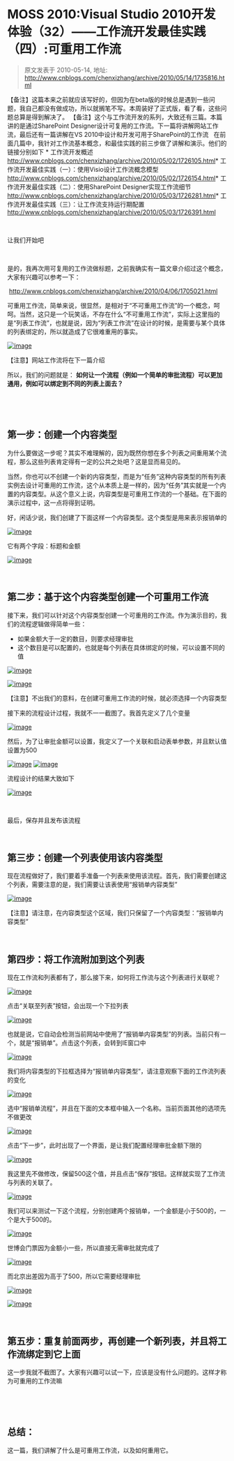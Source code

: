 # MOSS 2010:Visual Studio 2010开发体验（32）——工作流开发最佳实践（四）:可重用工作流 
> 原文发表于 2010-05-14, 地址: http://www.cnblogs.com/chenxizhang/archive/2010/05/14/1735816.html 


【备注】这篇本来之前就应该写好的，但因为在beta版的时候总是遇到一些问题，我自己都没有做成功，所以就搁笔不写。本周装好了正式版，看了看，这些问题总算是得到解决了。 【备注】这个与工作流开发的系列，大致还有三篇。本篇讲的是通过SharePoint Designer设计可复用的工作流。下一篇将讲解网站工作流，最后还有一篇讲解在VS 2010中设计和开发可用于SharePoint的工作流   在前面几篇中，我针对工作流基本概念，和最佳实践的前三步做了讲解和演示。他们的链接分别如下 * 工作流开发概述 <http://www.cnblogs.com/chenxizhang/archive/2010/05/02/1726105.html>* 工作流开发最佳实践（一）：使用Visio设计工作流概念模型 <http://www.cnblogs.com/chenxizhang/archive/2010/05/02/1726154.html>* 工作流开发最佳实践（二）：使用SharePoint Designer实现工作流细节 <http://www.cnblogs.com/chenxizhang/archive/2010/05/03/1726281.html>* 工作流开发最佳实践（三）：让工作流支持运行期配置 <http://www.cnblogs.com/chenxizhang/archive/2010/05/03/1726391.html>

  

 让我们开始吧

  

 是的，我再次用可复用的工作流做标题，之前我确实有一篇文章介绍过这个概念，大家有兴趣可以参考一下：

  <http://www.cnblogs.com/chenxizhang/archive/2010/04/06/1705021.html>

 可重用工作流，简单来说，很显然，是相对于“不可重用工作流”的一个概念，呵呵。当然，这只是一个玩笑话，不存在什么“不可重用工作流”，实际上这里指的是“列表工作流”，也就是说，因为“列表工作流”在设计的时候，是需要与某个具体的列表绑定的，所以就造成了它很难重用的事实。

 [![image](./images/1735816-image_thumb_4.png "image")](http://images.cnblogs.com/cnblogs_com/chenxizhang/WindowsLiveWriter/MOSS2010VisualStudio201030_DC84/image_40.png) 

 【注意】网站工作流将在下一篇介绍

 所以，我们的问题就是： **如何让一个流程（例如一个简单的审批流程）可以更加通用，例如可以绑定到不同的列表上面去？**

  

  

 第一步：创建一个内容类型
------------

 为什么要做这一步呢？其实不难理解的，因为既然你想在多个列表之间重用某个流程，那么这些列表肯定得有一定的公共之处吧？这是显而易见的。

 当然，你也可以不创建一个新的内容类型，而是为“任务”这种内容类型的所有列表实例去设计可重用的工作流，这个从本质上是一样的，因为“任务”其实就是一个内置的内容类型。从这个意义上说，内容类型是可重用工作流的一个基础。在下面的演示过程中，这一点将得到证明。

 好，闲话少说，我们创建了下面这样一个内容类型。这个类型是用来表示报销单的

 [![image](./images/1735816-image_thumb_8.png "image")](http://images.cnblogs.com/cnblogs_com/chenxizhang/WindowsLiveWriter/MOSS2010VisualStudio201030_DC84/image_44.png) 

 它有两个字段：标题和金额

 [![image](./images/1735816-image_thumb_9.png "image")](http://images.cnblogs.com/cnblogs_com/chenxizhang/WindowsLiveWriter/MOSS2010VisualStudio201030_DC84/image_46.png) 

  

 第二步：基于这个内容类型创建一个可重用工作流
----------------------

 接下来，我们可以针对这个内容类型创建一个可重用的工作流。作为演示目的，我们的流程逻辑做得简单一些：

 * 如果金额大于一定的数目，则要求经理审批
* 这个数目是可以配置的，也就是每个列表在具体绑定的时候，可以设置不同的值

 [![image](./images/1735816-image_thumb_13.png "image")](http://images.cnblogs.com/cnblogs_com/chenxizhang/WindowsLiveWriter/MOSS2010VisualStudio201030_DC84/image_48.png) 

 [![image](./images/1735816-image_thumb_19.png "image")](http://images.cnblogs.com/cnblogs_com/chenxizhang/WindowsLiveWriter/MOSS2010VisualStudio201030_DC84/image_50.png) 

 【注意】不出我们的意料，在创建可重用工作流的时候，就必须选择一个内容类型

 接下来的流程设计过程，我就不一一截图了。我首先定义了几个变量

 [![image](./images/1735816-image_thumb_24.png "image")](http://images.cnblogs.com/cnblogs_com/chenxizhang/WindowsLiveWriter/MOSS2010VisualStudio201030_DC84/image_58.png) 

 然后，为了让审批金额可以设置，我定义了一个关联和启动表单参数，并且默认值设置为500

 [![image](./images/1735816-image_thumb_22.png "image")](http://images.cnblogs.com/cnblogs_com/chenxizhang/WindowsLiveWriter/MOSS2010VisualStudio201030_DC84/image_54.png) [![image](./images/1735816-image_thumb_23.png "image")](http://images.cnblogs.com/cnblogs_com/chenxizhang/WindowsLiveWriter/MOSS2010VisualStudio201030_DC84/image_56.png) 

 流程设计的结果大致如下

 [![image](./images/1735816-image_thumb_25.png "image")](http://images.cnblogs.com/cnblogs_com/chenxizhang/WindowsLiveWriter/MOSS2010VisualStudio201030_DC84/image_60.png) 

  

 最后，保存并且发布该流程

  

 第三步：创建一个列表使用该内容类型
-----------------

 现在流程做好了，我们要着手准备一个列表来使用该流程。首先，我们需要创建这个列表，需要注意的是，我们需要让该表使用“报销单内容类型”

 [![image](./images/1735816-image_thumb_26.png "image")](http://images.cnblogs.com/cnblogs_com/chenxizhang/WindowsLiveWriter/MOSS2010VisualStudio201030_DC84/image_62.png) 

 【注意】请注意，在内容类型这个区域，我们只保留了一个内容类型：“报销单内容类型”

  

 第四步：将工作流附加到这个列表
---------------

 现在工作流和列表都有了，那么接下来，如何将工作流与这个列表进行关联呢？

 [![image](./images/1735816-image_thumb_27.png "image")](http://images.cnblogs.com/cnblogs_com/chenxizhang/WindowsLiveWriter/MOSS2010VisualStudio201030_DC84/image_64.png) 

 点击“关联至列表”按钮，会出现一个下拉列表

 [![image](./images/1735816-image_thumb_28.png "image")](http://images.cnblogs.com/cnblogs_com/chenxizhang/WindowsLiveWriter/MOSS2010VisualStudio201030_DC84/image_66.png) 

 也就是说，它自动会检测当前网站中使用了“报销单内容类型”的列表。当前只有一个，就是“报销单”。点击这个列表，会转到IE窗口中

 [![image](./images/1735816-image_thumb_29.png "image")](http://images.cnblogs.com/cnblogs_com/chenxizhang/WindowsLiveWriter/MOSS2010VisualStudio201030_DC84/image_68.png) 

 我们将内容类型的下拉框选择为“报销单内容类型”，请注意观察下面的工作流列表的变化

 [![image](./images/1735816-image_thumb_30.png "image")](http://images.cnblogs.com/cnblogs_com/chenxizhang/WindowsLiveWriter/MOSS2010VisualStudio201030_DC84/image_70.png) 

 选中“报销单流程”，并且在下面的文本框中输入一个名称。当前页面其他的选项先不做更改

 [![image](./images/1735816-image_thumb_31.png "image")](http://images.cnblogs.com/cnblogs_com/chenxizhang/WindowsLiveWriter/MOSS2010VisualStudio201030_DC84/image_72.png) 

 点击“下一步”，此时出现了一个界面，是让我们配置经理审批金额下限的

 [![image](./images/1735816-image_thumb_32.png "image")](http://images.cnblogs.com/cnblogs_com/chenxizhang/WindowsLiveWriter/MOSS2010VisualStudio201030_DC84/image_74.png) 

 我这里先不做修改，保留500这个值，并且点击“保存”按钮。这样就实现了工作流与列表的关联了。

 [![image](./images/1735816-image_thumb_33.png "image")](http://images.cnblogs.com/cnblogs_com/chenxizhang/WindowsLiveWriter/MOSS2010VisualStudio201030_DC84/image_76.png) 

 我们可以来测试一下这个流程，分别创建两个报销单，一个金额是小于500的，一个是大于500的。

 [![image](./images/1735816-image_thumb_34.png "image")](http://images.cnblogs.com/cnblogs_com/chenxizhang/WindowsLiveWriter/MOSS2010VisualStudio201030_DC84/image_78.png) 

 世博会门票因为金额小一些，所以直接无需审批就完成了

 [![image](./images/1735816-image_thumb_35.png "image")](http://images.cnblogs.com/cnblogs_com/chenxizhang/WindowsLiveWriter/MOSS2010VisualStudio201030_DC84/image_80.png) 

 而北京出差因为高于了500，所以它需要经理审批

 [![image](./images/1735816-image_thumb_36.png "image")](http://images.cnblogs.com/cnblogs_com/chenxizhang/WindowsLiveWriter/MOSS2010VisualStudio201030_DC84/image_82.png) 

 [![image](./images/1735816-image_thumb_37.png "image")](http://images.cnblogs.com/cnblogs_com/chenxizhang/WindowsLiveWriter/MOSS2010VisualStudio201030_DC84/image_84.png) 

  

 第五步：重复前面两步，再创建一个新列表，并且将工作流绑定到它上面
--------------------------------

 这一步我就不截图了。大家有兴趣可以试一下，应该是没有什么问题的。这样才称为可重用的工作流嘛

  

  

 总结：
---

 这一篇，我们讲解了什么是可重用工作流，以及如何重用它。









